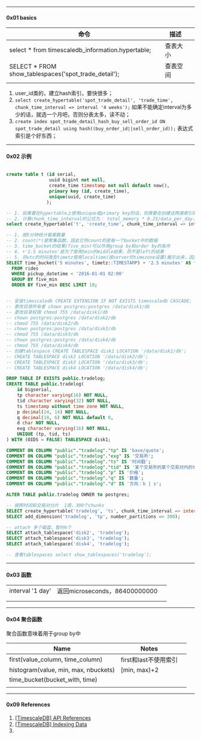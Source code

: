 



---

#### 0x01 basics



| 命令                                                 | 描述     |      |
| ---------------------------------------------------- | -------- | ---- |
| select * from timescaledb_information.hypertable;    | 查表大小 |      |
| SELECT * FROM show_tablespaces('spot_trade_detail'); | 查表空间 |      |
|                                                      |          |      |



1. user_id类的，建立hash索引，要快很多；
2. `select create_hypertable('spot_trade_detail', 'trade_time', chunk_time_interval => interval '4 weeks');`  如果不能确定interval为多少的话，就选一个月吧，否则分表太多，读不动；
3. `create index spot_trade_detail_hash_buy_sell_order_id ON spot_trade_detail using hash((buy_order_id||sell_order_id));` 表达式索引是个好东西；



----

#### 0x02 示例

```sql

create table t (id serial, 
				uuid bigint not null, 
				create_time timestamp not null default now(),
				primary key (id, create_time),
				unique(uuid, create_time)
			   );

-- 1. 如果要在hypertable上使用unique或primary key的话，则需要在创建这两类索引的字段中加上create_time，否则创建hypertable会失败
-- 2. 计算chunk_time_interval的公式为： total_memory * 0.25/data_per_day，0.24是指只占用系统25%的内存，比如内存 16GB，一天收数据量为2G，则 chunk_time_interval = 16*0.25/2=2天
select create_hypertable('t', 'create_time', chunk_time_interval => interval '1 weeks');

-- 1. 按5分钟统计载客数量
-- 2. count(*)是聚集函数，因此它所count的是每一个bucket中的数据
-- 3. time_bucket的结果(five_min)可以作用group by和order by的条件
-- 4. +'2.5 minutes'是为了使用5min的middle结果，而不是left的结果
-- 5. 将utc的时间类型timetz使用localtime(按server的timezone设置)展示出来，因此需要强制类型转换为TIMESTAMP
SELECT time_bucket('5 minutes', timetz::TIMESTAMP) + '2.5 minutes' AS five_min, count(*)
  FROM rides
  WHERE pickup_datetime < '2016-01-01 02:00'
  GROUP BY five_min
  ORDER BY five_min DESC LIMIT 10;


-- 安装timescaledb CREATE EXTENSION IF NOT EXISTS timescaledb CASCADE;
-- 更改目录所有者 chown postgres:postgres /data/disk1/db
-- 更改目录权限 chmod 755 /data/disk1/db
-- chown postgres:postgres /data/disk2/db
-- chmod 755 /data/disk2/db
-- chown postgres:postgres /data/disk3/db
-- chmod 755 /data/disk3/db
-- chown postgres:postgres /data/disk4/db
-- chmod 755 /data/disk4/db
-- 创建tablespace CREATE TABLESPACE disk1 LOCATION '/data/disk1/db';
-- CREATE TABLESPACE disk2 LOCATION '/data/disk2/db';
-- CREATE TABLESPACE disk3 LOCATION '/data/disk3/db';
-- CREATE TABLESPACE disk4 LOCATION '/data/disk4/db';

DROP TABLE IF EXISTS public.tradelog;
CREATE TABLE public.tradelog(
    id bigserial,
    tp character varying(16) NOT NULL,
    tid character varying(32) NOT NULL,
    ts timestamp without time zone NOT NULL,
    p decimal(24, 14) NOT NULL,
    q decimal(18, 6) NOT NULL default 0,
    d char NOT NULL,
    exg character varying(16) NOT NULL,
    UNIQUE (tp, tid, ts)
) WITH (OIDS = FALSE) TABLESPACE disk1;

COMMENT ON COLUMN "public"."tradelog"."tp" IS 'base/quote';
COMMENT ON COLUMN "public"."tradelog"."exg" IS '交易所';
COMMENT ON COLUMN "public"."tradelog"."ts" IS '时间戳';
COMMENT ON COLUMN "public"."tradelog"."tid" IS '某个交易所的某个交易对内的tradelog唯一性id，如果第三方交易提供唯一性id，则使用这个id；否则根据ts+自增的时间戳或交易量hash得到组合的id';
COMMENT ON COLUMN "public"."tradelog"."p" IS '价格';
COMMENT ON COLUMN "public"."tradelog"."q" IS '数量';
COMMENT ON COLUMN "public"."tradelog"."d" IS '方向：b | s';

ALTER TABLE public.tradelog OWNER to postgres;

-- 按照时间和交易对分片  1周，300个chunks
SELECT create_hypertable('tradelog', 'ts', chunk_time_interval => interval '4 weeks');
SELECT add_dimension('tradelog', 'tp', number_partitions => 300);

-- attach 多个磁盘，暂时4个
SELECT attach_tablespace('disk2', 'tradelog');
SELECT attach_tablespace('disk3', 'tradelog');
SELECT attach_tablespace('disk4', 'tradelog');

-- 查看tablespaces select show_tablespaces('tradelog');

```



---

#### 0x03 函数



|                  |                               |      |
| ---------------- | ----------------------------- | ---- |
| interval '1 day' | 返回microseconds，86400000000 |      |
|                  |                               |      |
|                  |                               |      |



----

#### 0x04 聚合函数

聚合函数意味着用于group by中

| Name                                 | Notes                 |      |
| ------------------------------------ | --------------------- | ---- |
| first(value_column, time_column)     | first和last不使用索引 |      |
| histogram(value, min, max, nbuckets) | [min, max)+2          |      |
| time_bucket(bucket_with, time)       |                       |      |
|                                      |                       |      |





---

#### 0x09 References

1. [[TimescaleDB] API References](https://docs.timescale.com/v1.2/api#analytics)
2. [[TimescaleDB] Indexing Data](https://docs.timescale.com/v1.3/using-timescaledb/schema-management#indexing) 
3. 